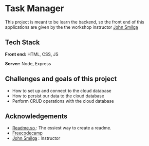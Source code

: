 # Task Manager

This project is meant to be learn the backend, so the front end of this applications are given by the the workshop instructor [John Smilga](https://www.johnsmilga.com/)

## Tech Stack

**Front end:** HTML, CSS, JS

**Server:** Node, Express

## Challenges and goals of this project

- How to set up and connect to the cloud database
- How to persist our data to the cloud database
- Perform CRUD operations with the cloud database

## Acknowledgements

- [Readme.so ](https://readme.so/) : The essiest way to create a readme.
- [Freecodecamp](https://www.freecodecamp.org/)
- [John Smilga](https://www.johnsmilga.com/) : Instructor
